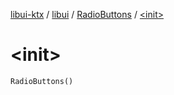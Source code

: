 [libui-ktx](../../index.md) / [libui](../index.md) / [RadioButtons](index.md) / [&lt;init&gt;](./-init-.md)

# &lt;init&gt;

`RadioButtons()`